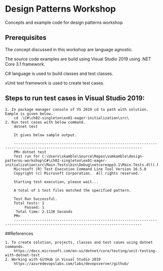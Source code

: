 # Design Patterns Workshop

Concepts and example code for design patterns workshop

## Prerequisites

The concept discussed in this workshop are language agnostic.  

The source code examples are build using Visual Studio 2019 using .NET Core 3.1 framework.

C# language is used to build classes and test classes.

xUnit test framework is used to create test cases.


## Steps to run test cases in Visual Studio 2019:
	1. In package manager console of VS 2019 cd to path with solution. Eample is given below.
		cd .\C#\ch02-singleton\ex01-eager-initialization\src\
	2. Run test cases with below command.
		dotnet test

		It gives below sample output.

		---------------------------------------------------------------------------------------------------------------------------------
		PM> dotnet test
		Test run for C:\Users\skamble\Source\Repos\sumkamble\design-patterns-workshop\C#\ch02-singleton\ex01-eager-initialization\src\Main.Tests\bin\Debug\netcoreapp3.1\Main.Tests.dll(.NETCoreApp,Version=v3.1)
		Microsoft (R) Test Execution Command Line Tool Version 16.5.0
		Copyright (c) Microsoft Corporation.  All rights reserved.

		Starting test execution, please wait...

		A total of 1 test files matched the specified pattern.

		Test Run Successful.
		Total tests: 1
			 Passed: 1
		 Total time: 2.1138 Seconds
		PM> 
		---------------------------------------------------------------------------------------------------------------------------------

##References

	1. To create solution, projects, classes and test cases using dotnet commands.
		https://docs.microsoft.com/en-us/dotnet/core/testing/unit-testing-with-dotnet-test
	2. Working with GitHub in Visual Studio 2019
		https://azuredevopslabs.com/labs/devopsserver/github/